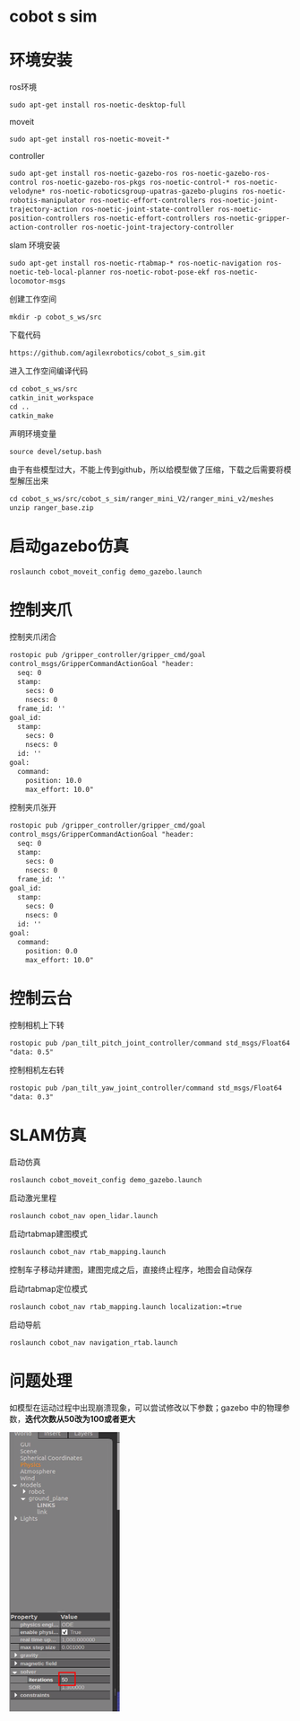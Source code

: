 # cobot s sim 	

# 环境安装

ros环境

```
sudo apt-get install ros-noetic-desktop-full 
```

moveit 

```
sudo apt-get install ros-noetic-moveit-*
```

controller

```
sudo apt-get install ros-noetic-gazebo-ros ros-noetic-gazebo-ros-control ros-noetic-gazebo-ros-pkgs ros-noetic-control-* ros-noetic-velodyne* ros-noetic-roboticsgroup-upatras-gazebo-plugins ros-noetic-robotis-manipulator ros-noetic-effort-controllers ros-noetic-joint-trajectory-action ros-noetic-joint-state-controller ros-noetic-position-controllers ros-noetic-effort-controllers ros-noetic-gripper-action-controller ros-noetic-joint-trajectory-controller
```

slam 环境安装

```
sudo apt-get install ros-noetic-rtabmap-* ros-noetic-navigation ros-noetic-teb-local-planner ros-noetic-robot-pose-ekf ros-noetic-locomotor-msgs
```

创建工作空间

```
mkdir -p cobot_s_ws/src
```

下载代码

```
https://github.com/agilexrobotics/cobot_s_sim.git
```

进入工作空间编译代码

```
cd cobot_s_ws/src
catkin_init_workspace 
cd ..
catkin_make
```

声明环境变量

```
source devel/setup.bash
```

由于有些模型过大，不能上传到github，所以给模型做了压缩，下载之后需要将模型解压出来

```
cd cobot_s_ws/src/cobot_s_sim/ranger_mini_V2/ranger_mini_v2/meshes
unzip ranger_base.zip
```

# 启动gazebo仿真

```
roslaunch cobot_moveit_config demo_gazebo.launch
```

# 控制夹爪

控制夹爪闭合

```
rostopic pub /gripper_controller/gripper_cmd/goal control_msgs/GripperCommandActionGoal "header:
  seq: 0
  stamp:
    secs: 0
    nsecs: 0
  frame_id: ''
goal_id:
  stamp:
    secs: 0
    nsecs: 0
  id: ''
goal:
  command:
    position: 10.0
    max_effort: 10.0" 

```

控制夹爪张开

```
rostopic pub /gripper_controller/gripper_cmd/goal control_msgs/GripperCommandActionGoal "header:
  seq: 0
  stamp:
    secs: 0
    nsecs: 0
  frame_id: ''
goal_id:
  stamp:
    secs: 0
    nsecs: 0
  id: ''
goal:
  command:
    position: 0.0
    max_effort: 10.0" 
```

# 控制云台

控制相机上下转

```
rostopic pub /pan_tilt_pitch_joint_controller/command std_msgs/Float64 "data: 0.5" 
```

控制相机左右转

```
rostopic pub /pan_tilt_yaw_joint_controller/command std_msgs/Float64 "data: 0.3" 
```

# SLAM仿真

启动仿真

```
roslaunch cobot_moveit_config demo_gazebo.launch
```

启动激光里程

```
roslaunch cobot_nav open_lidar.launch 
```

启动rtabmap建图模式

```
roslaunch cobot_nav rtab_mapping.launch
```

控制车子移动并建图，建图完成之后，直接终止程序，地图会自动保存

启动rtabmap定位模式

```
roslaunch cobot_nav rtab_mapping.launch localization:=true
```

启动导航

```
roslaunch cobot_nav navigation_rtab.launch 
```



# 问题处理

如模型在运动过程中出现崩溃现象，可以尝试修改以下参数；gazebo 中的物理参数，**迭代次数从50改为100或者更大**

![](./img/D33C9474-6A29-4691-8E64-565D9B2B9F46.png)